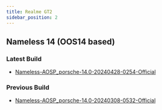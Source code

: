 ```yaml
---
title: Realme GT2
sidebar_position: 2
---
```


## Nameless 14 (OOS14 based)

### Latest Build
- [Nameless-AOSP_porsche-14.0-20240428-0254-Official](https://sourceforge.net/projects/nameless-aosp/files/porsche/Nameless-AOSP_porsche-14.0-20240428-0254-Official.zip/download)

### Previous Build
- [Nameless-AOSP_porsche-14.0-20240308-0532-Official](https://sourceforge.net/projects/nameless-aosp/files/porsche/Nameless-AOSP_porsche-14.0-20240308-0532-Official.zip/download)
